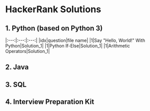 # HackerRank Solutions

## 1. Python (based on Python 3)
|:---:|:---:|:---:|
|idx|question|file name|
|1|Say "Hello, World!" With Python|Solution_1|
|1|Python If-Else|Solution_1|
|1|Arithmetic Operators|Solution_1|


## 2. Java

## 3. SQL

## 4. Interview Preparation Kit

